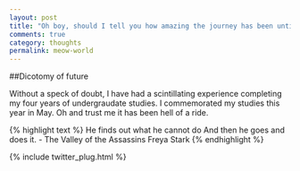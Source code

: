 ```yaml
---
layout: post
title: "Oh boy, should I tell you how amazing the journey has been until today or should I talk about how spectacular it is going to be."
comments: true
category: thoughts
permalink: meow-world
---
```


##Dicotomy of future

Without a speck of doubt, I have had a scintillating experience completing my four years
of undergraudate studies. I commemorated my studies this year in May. Oh and trust me it has been hell of a ride.

{% highlight text %}
He finds out what he cannot do And then he goes and does it. - The Valley of the Assassins Freya Stark
{% endhighlight %}


{% include twitter_plug.html %}

